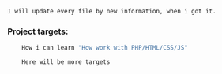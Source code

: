 ```bash
I will update every file by new information, when i got it.
```
### Project targets:
```bash
    How i can learn "How work with PHP/HTML/CSS/JS"
```
```bash
    Here will be more targets
```


